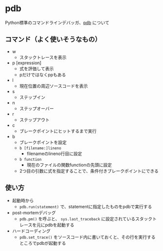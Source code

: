 # pdb

Python標準のコマンドラインデバッガ、[pdb](https://docs.python.org/3/library/pdb.html) について


## コマンド（よく使いそうなもの）

* w
  * スタックトレースを表示
* p [expression]
  * 式を評価して表示
  * pだけではなくppもある
* l
  * 現在位置の周辺ソースコードを表示
* s
  * ステップイン
* n
  * ステップオーバー
* r
  * ステップアウト
* c
  * ブレークポイントにヒットするまで実行
* b
  * ブレークポイントを設定
  * `b [filename:]lineno`
    * filenameのlineno行目に設定
  * `b function`
    * 現在のファイルの関数functionの先頭に設定
  * 2つ目の引数に式を指定することで、条件付きブレークポイントにできる


## 使い方

* 起動時から
  * `pdb.run(statement)` で、statementに指定したものをpdbで実行する
* post-mortemデバッグ
  * `pdb.pm()` を呼ぶと、 `sys.last_traceback` に設定されているスタックトレースを元にpdbを起動する
* ハードコーディング
  * `pdb.set_trace()` をソースコード内に書いておくと、その行を実行するところでpdbが起動する

